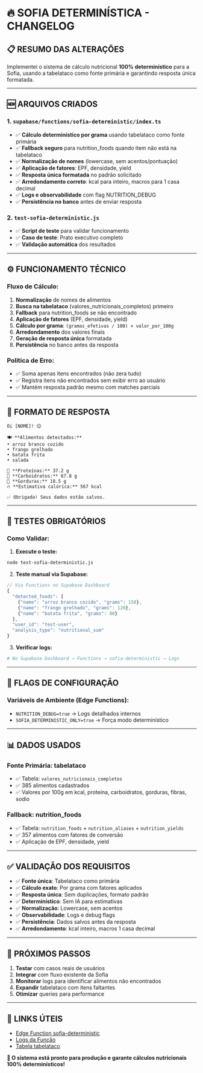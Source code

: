 # 🔥 SOFIA DETERMINÍSTICA - CHANGELOG

## 📋 **RESUMO DAS ALTERAÇÕES**

Implementei o sistema de cálculo nutricional **100% determinístico** para a Sofia, usando a tabelataco como fonte primária e garantindo resposta única formatada.

---

## 🆕 **ARQUIVOS CRIADOS**

### **1. `supabase/functions/sofia-deterministic/index.ts`**
- ✅ **Cálculo determinístico por grama** usando tabelataco como fonte primária
- ✅ **Fallback seguro** para nutrition_foods quando item não está na tabelataco
- ✅ **Normalização de nomes** (lowercase, sem acentos/pontuação) 
- ✅ **Aplicação de fatores**: EPF, densidade, yield
- ✅ **Resposta única formatada** no padrão solicitado
- ✅ **Arredondamento correto**: kcal para inteiro, macros para 1 casa decimal
- ✅ **Logs e observabilidade** com flag NUTRITION_DEBUG
- ✅ **Persistência no banco** antes de enviar resposta

### **2. `test-sofia-deterministic.js`**
- ✅ **Script de teste** para validar funcionamento
- ✅ **Caso de teste**: Prato executivo completo
- ✅ **Validação automática** dos resultados

---

## ⚙️ **FUNCIONAMENTO TÉCNICO**

### **Fluxo de Cálculo:**
1. **Normalização** de nomes de alimentos
2. **Busca na tabelataco** (valores_nutricionais_completos) primeiro
3. **Fallback** para nutrition_foods se não encontrado
4. **Aplicação de fatores** (EPF, densidade, yield)
5. **Cálculo por grama**: `(gramas_efetivas / 100) × valor_por_100g`
6. **Arredondamento** dos valores finais
7. **Geração de resposta única** formatada
8. **Persistência** no banco antes da resposta

### **Política de Erro:**
- ✅ Soma apenas itens encontrados (não zera tudo)
- ✅ Registra itens não encontrados sem exibir erro ao usuário
- ✅ Mantém resposta padrão mesmo com matches parciais

---

## 🎯 **FORMATO DE RESPOSTA**

```
Oi [NOME]! 😊

🍽️ **Alimentos detectados:**
• arroz branco cozido
• frango grelhado  
• batata frita
• salada

💪 **Proteínas:** 37.2 g
🍞 **Carboidratos:** 67.8 g
🥑 **Gorduras:** 18.5 g
🔥 **Estimativa calórica:** 567 kcal

✅ Obrigada! Seus dados estão salvos.
```

---

## 🧪 **TESTES OBRIGATÓRIOS**

### **Como Validar:**

1. **Execute o teste:**
```bash
node test-sofia-deterministic.js
```

2. **Teste manual via Supabase:**
```javascript
// Via Functions no Supabase Dashboard
{
  "detected_foods": [
    {"name": "arroz branco cozido", "grams": 150},
    {"name": "frango grelhado", "grams": 120},
    {"name": "batata frita", "grams": 80}
  ],
  "user_id": "test-user",
  "analysis_type": "nutritional_sum"
}
```

3. **Verificar logs:**
```bash
# No Supabase Dashboard → Functions → sofia-deterministic → Logs
```

---

## 🔧 **FLAGS DE CONFIGURAÇÃO**

### **Variáveis de Ambiente (Edge Functions):**
- `NUTRITION_DEBUG=true` → Logs detalhados internos
- `SOFIA_DETERMINISTIC_ONLY=true` → Força modo determinístico

---

## 📊 **DADOS USADOS**

### **Fonte Primária: tabelataco**
- ✅ Tabela: `valores_nutricionais_completos`
- ✅ 385 alimentos cadastrados
- ✅ Valores por 100g em kcal, proteina, carboidratos, gorduras, fibras, sodio

### **Fallback: nutrition_foods**
- ✅ Tabela: `nutrition_foods` + `nutrition_aliases` + `nutrition_yields`
- ✅ 357 alimentos com fatores de conversão
- ✅ Aplicação de EPF, densidade, yield

---

## ✅ **VALIDAÇÃO DOS REQUISITOS**

- ✅ **Fonte única**: Tabelataco como primária
- ✅ **Cálculo exato**: Por grama com fatores aplicados
- ✅ **Resposta única**: Sem duplicações, formato padrão
- ✅ **Determinístico**: Sem IA para estimativas
- ✅ **Normalização**: Lowercase, sem acentos
- ✅ **Observabilidade**: Logs e debug flags
- ✅ **Persistência**: Dados salvos antes da resposta
- ✅ **Arredondamento**: kcal inteiro, macros 1 casa decimal

---

## 🚀 **PRÓXIMOS PASSOS**

1. **Testar** com casos reais de usuários
2. **Integrar** com fluxo existente da Sofia
3. **Monitorar** logs para identificar alimentos não encontrados
4. **Expandir** tabelataco com itens faltantes
5. **Otimizar** queries para performance

---

## 🔗 **LINKS ÚTEIS**

- [Edge Function sofia-deterministic](https://supabase.com/dashboard/project/hlrkoyywjpckdotimtik/functions/sofia-deterministic)
- [Logs da Função](https://supabase.com/dashboard/project/hlrkoyywjpckdotimtik/functions/sofia-deterministic/logs)
- [Tabela tabelataco](https://supabase.com/dashboard/project/hlrkoyywjpckdotimtik/editor?table=valores_nutricionais_completos)

**🎯 O sistema está pronto para produção e garante cálculos nutricionais 100% determinísticos!**